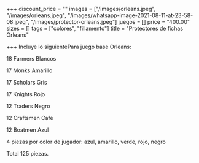 +++
discount_price = ""
images = ["/images/orleans.jpeg", "/images/orleans.jpeg", "/images/whatsapp-image-2021-08-11-at-23-58-08.jpeg", "/images/protector-orleans.jpeg"]
juegos = []
price = "400.00"
sizes = []
tags = ["colores", "fillamento"]
title = "Protectores de fichas Orleans"

+++
Incluye lo siguientePara juego base Orleans:

18 Farmers Blancos

17 Monks Amarillo

17 Scholars Gris

17 Knights Rojo

12 Traders Negro

12 Craftsmen Café

12 Boatmen Azul

4 piezas por color de jugador: azul, amarillo, verde, rojo, negro

Total 125 piezas.
